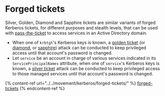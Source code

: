 # Forged tickets

Silver, Golden, Diamond and Sapphire tickets are similar variants of forged Kerberos tickets, for different purposes and stealth levels, that can be used with [pass-the-ticket](broken-reference) to access services in an Active Directory domain.

* When one of `krbtgt`'s Kerberos keys is known, a [golden ticket](../../movement/kerberos/forged-tickets/golden.md) (or [diamond](../../movement/kerberos/forged-tickets/diamond.md), or [sapphire](../../movement/kerberos/forged-tickets/sapphire.md)) attack can be conducted to keep privileged access until that account's password is changed.
* Let `service` be an account in charge of various services indicated in its `ServicePrincipalNames` attribute, when one of `service`'s Kerberos keys is known, a [silver ticket](../../movement/kerberos/forged-tickets/#silver-ticket) attack can be conducted to keep privileged access to those managed services until that account's password is changed.

{% content-ref url="../../movement/kerberos/forged-tickets/" %}
[forged-tickets](../../movement/kerberos/forged-tickets/)
{% endcontent-ref %}
